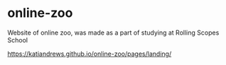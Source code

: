 # online-zoo
Website of online zoo, was made as a part of studying at Rolling Scopes School

https://katiandrews.github.io/online-zoo/pages/landing/

